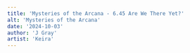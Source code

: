 ```yaml
---
title: 'Mysteries of the Arcana - 6.45 Are We There Yet?'
alt: 'Mysteries of the Arcana'
date: '2024-10-03'
author: 'J Gray'
artist: 'Keira'
---
```

